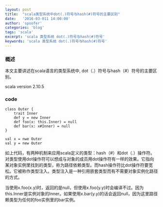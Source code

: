 ```yaml
---
layout: post
title:  "scala类型系统中dot(.)符号与hash(#)符号的主要区别"
date:   '2016-03-011 14:00:00'
author: 'spoofer'
categories: 'blog'
tags: 'scala'
excerpt: 'scala 类型系统 dot(.)符号与hash(#)符号'
keywords: 'scala 类型系统 dot(.)符号与hash(#)符号'
---
```


### 概述

本文主要讲述在scala语言的类型系统中, dot（.）符号与hash（#）符号的主要区别。

scala version 2.10.5

<!--more-->

### code

```
class Outer {
    trait Inner
    def y = new Inner
    def foo(x: this.Inner) = null
    def bar(x: x#Inner) = null
}

val x = nwe Outer
﻿val y = new Outer

```

如上代码，有两种机制来应用scala定义的类型：hash（#）和dot（.）操作符。对类型使用dot操作符可以想成与对象的成员用dot操作符有一样的效果。它指向某对象实例里找到的类型，称为路径依赖类型。而hash操作符比dot操作符要宽松。它被称作类型注入。类型注入是一种引用嵌套类型而有不需要对象实例化路径的方式。

当使用x.foo(x.y)时，返回的是null，但使用x.foo(y.y)时会编译不过。因为this.Inner是实例对象的Inner。如果使用x.bar(y.y)的话会返回null，因为这里路径赖类型为任何的foo实例里的bar实例。
